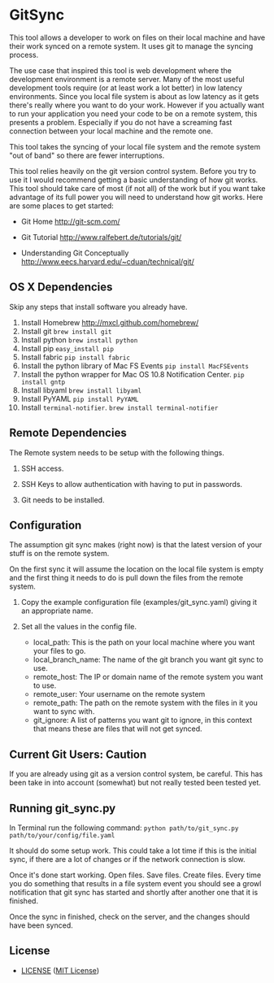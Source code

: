 GitSync
=======

This tool allows a developer to work on files on their local machine and have their work synced on a remote system. It uses git to manage the syncing process.

The use case that inspired this tool is web development where the development environment is a remote server. Many of the most useful development tools require (or at least work a lot better) in low latency environments. Since you local file system is about as low latency as it gets there's really where you want to do your work. However if you actually want to run your application you need your code to be on a remote system, this presents a problem. Especially if you do not have a screaming fast connection between your local machine and the remote one.

This tool takes the syncing of your local file system and the remote system "out of band" so there are fewer interruptions.

This tool relies heavily on the git version control system. Before you try to use it I would recommend getting a basic understanding of how git works. This tool should take care of most (if not all) of the work but if you want take advantage of its full power you will need to understand how git works. Here are some places to get started:

 - Git Home http://git-scm.com/

 - Git Tutorial http://www.ralfebert.de/tutorials/git/

 - Understanding Git Conceptually http://www.eecs.harvard.edu/~cduan/technical/git/


OS X Dependencies
-----------------

Skip any steps that install software you already have.

1. Install Homebrew 
   http://mxcl.github.com/homebrew/
2. Install git 
   ```brew install git```
3. Install python
   ```brew install python```
4. Install pip
   ```easy_install pip```
5. Install fabric
   ```pip install fabric```
6. Install the python library of Mac FS Events
   ```pip install MacFSEvents```
7. Install the python wrapper for Mac OS 10.8 Notification Center.
   ```pip install gntp```
8. Install libyaml
   ```brew install libyaml```
9. Install PyYAML
   ```pip install PyYAML```
10. Install `terminal-notifier`.
   ```brew install terminal-notifier```


Remote Dependencies
-------------------

The Remote system needs to be setup with the following things.

1. SSH access.

2. SSH Keys to allow authentication with having to put in passwords.

3. Git needs to be installed.


Configuration
-------------

The assumption git sync makes (right now) is that the latest version of your stuff is on the remote system.

On the first sync it will assume the location on the local file system is empty and the first thing it needs to do is pull down the files from the remote system.

1. Copy the example configuration file (examples/git_sync.yaml) giving it an appropriate name.

2. Set all the values in the config file.
   - local_path: This is the path on your local machine where you want your files to go.
   - local_branch_name: The name of the git branch you want git sync to use.
   - remote_host: The IP or domain name of the remote system you want to use.
   - remote_user: Your username on the remote system
   - remote_path: The path on the remote system with the files in it you want to sync with.
   - git_ignore: A list of patterns you want git to ignore, in this context that means these are files that will not get synced.

Current Git Users: Caution
--------------------------

If you are already using git as a version control system, be careful. This has been take in into account (somewhat) but not really tested been tested yet.


Running git_sync.py
-------------------

In Terminal run the following command:
```python path/to/git_sync.py path/to/your/config/file.yaml```

It should do some setup work. This could take a lot time if this is the initial sync, if there are a lot of changes or if the network connection is slow.

Once it's done start working. Open files. Save files. Create files. Every time you do something that results in a file system event you should see a growl notification that git sync has started and shortly after another one that it is finished.

Once the sync in finished, check on the server, and the changes should have been synced.

License
-------

- [LICENSE](LICENSE) ([MIT License][MIT])

[MIT]: http://www.opensource.org/licenses/MIT "The MIT License (MIT)"
